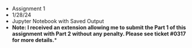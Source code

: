 - Assignment 1
- 1/28/24
- Jupyter Notebook with Saved Output
- **Note: I received an extension allowing me to submit the Part 1 of this assignment with Part 2 without any penalty. Please see ticket #0317 for more details.***